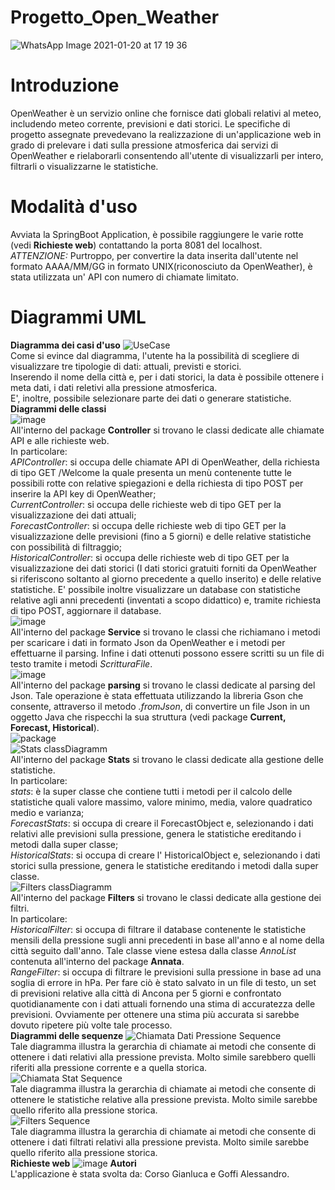 # Progetto_Open_Weather
![WhatsApp Image 2021-01-20 at 17 19 36](https://user-images.githubusercontent.com/75131126/105203795-cd494680-5b43-11eb-8246-2640be8a7c72.jpeg)
# Introduzione
OpenWeather è un servizio online che fornisce dati globali relativi al meteo, includendo meteo corrente, previsioni e dati storici.
Le specifiche di progetto assegnate prevedevano la realizzazione di un'applicazione web in grado di prelevare i dati sulla pressione atmosferica dai servizi di OpenWeather e rielaborarli consentendo all'utente di visualizzarli per intero,  filtrarli o visualizzarne le statistiche.
# Modalità d'uso
Avviata la SpringBoot Application, è possibile raggiungere le varie rotte (vedi <b>Richieste web</b>) contattando la porta 8081 del localhost.<br>
<i>ATTENZIONE:</i> Purtroppo, per convertire la data inserita dall'utente nel formato AAAA/MM/GG in formato UNIX(riconosciuto da OpenWeather), è stata utilizzata un' API con numero di chiamate limitato.
# Diagrammi UML
<b>Diagramma dei casi d'uso</b>
![UseCase](https://user-images.githubusercontent.com/76054341/105207337-b147a400-5b47-11eb-97fb-9a3bcf883508.jpg)
<br>Come si evince dal diagramma, l'utente ha la possibilità di scegliere di visualizzare tre tipologie di dati: attuali, previsti e storici.<br>
Inserendo il nome della città e, per i dati storici, la data è possibile ottenere i meta dati, i dati reletivi alla pressione atmosferica.<br> 
E', inoltre, possibile selezionare parte dei dati o generare statistiche.<br>
<b>Diagrammi delle classi</b><br>
![image](https://user-images.githubusercontent.com/76054341/105208793-62027300-5b49-11eb-944c-ed439c71f927.png)
<br>All'interno del package <b>Controller</b> si trovano le classi dedicate alle chiamate API e alle richieste web.<br>
In particolare:<br> 
<i>APIController</i>: si occupa delle chiamate API di OpenWeather, della richiesta di tipo GET /Welcome la quale presenta un menù contenente tutte le possibili rotte con relative spiegazioni e della richiesta di tipo POST per inserire la API key di OpenWeather;<br>
<i>CurrentController</i>: si occupa delle richieste web di tipo GET per la visualizzazione dei dati attuali;<br>
<i>ForecastController</i>: si occupa delle richieste web di tipo GET per la visualizzazione delle previsioni (fino a 5 giorni) e delle relative statistiche con possibilità di filtraggio;<br>
<i>HistoricalController</i>: si occupa delle richieste web di tipo GET per la visualizzazione dei dati storici (I dati storici gratuiti forniti da OpenWeather si riferiscono soltanto al giorno precedente a quello inserito) e delle relative statistiche. E' possibile inoltre visualizzare un database con statistiche relative agli anni precedenti (inventati a scopo didattico) e, tramite richiesta di tipo POST, aggiornare il database.<br>
![image](https://user-images.githubusercontent.com/76054341/105212271-88c2a880-5b4d-11eb-95fa-b92830682fad.png)
<br>All'interno del package <b>Service</b> si trovano le classi che richiamano i metodi per scaricare i dati in formato Json da OpenWeather e i metodi per effettuarne il parsing. Infine i dati ottenuti possono essere scritti su un file di testo tramite i metodi <i>ScritturaFile</i>.<br>
![image](https://user-images.githubusercontent.com/76054341/105211971-28336b80-5b4d-11eb-86d2-90284b134d08.png)
<br>All'interno del package <b>parsing</b> si trovano le classi dedicate al parsing del Json. Tale operazione è stata effettuata utilizzando la libreria Gson che consente, attraverso il metodo <i>.fromJson</i>, di convertire un file Json in un oggetto Java che rispecchi la sua struttura (vedi package <b>Current, Forecast, Historical</b>).<br>
![package](https://user-images.githubusercontent.com/76054341/105214496-5e261f00-5b50-11eb-9e9d-f333280c3a75.png)
<br>
![Stats classDiagramm](https://user-images.githubusercontent.com/76054341/105214759-b3fac700-5b50-11eb-9b5c-a1dcfb2ca265.jpg)
<br>All'interno del package <b>Stats</b> si trovano le classi dedicate alla gestione delle statistiche.<br>
In particolare:<br>
<i>stats</i>: è la super classe che contiene tutti i metodi per il calcolo delle statistiche quali valore massimo, valore minimo, media, valore quadratico medio e varianza;<br>
<i>ForecastStats</i>: si occupa di creare il ForecastObject e, selezionando i dati relativi alle previsioni sulla pressione, genera le statistiche ereditando i metodi dalla super classe;<br>
<i>HistoricalStats</i>: si occupa di creare l' HistoricalObject e, selezionando i dati storici sulla pressione, genera le statistiche ereditando i metodi dalla super classe.<br>
![Filters classDiagramm](https://user-images.githubusercontent.com/76054341/105214815-cb39b480-5b50-11eb-9c2f-650f8e593d86.jpg)
<br>All'interno del package <b>Filters</b> si trovano le classi dedicate alla gestione dei filtri.<br>
In particolare:<br>
<i>HistoricalFilter</i>: si occupa di filtrare il database contenente le statistiche mensili della pressione sugli anni precedenti in base all'anno e al nome della città seguito dall'anno. Tale classe viene estesa dalla classe <i>AnnoList</i> contenuta all'interno del package <b>Annata</b>.<br>
<i>RangeFilter</i>: si occupa di filtrare le previsioni sulla pressione in base ad una soglia di errore in hPa. Per fare ciò è stato salvato in un file di testo, un set di previsioni relative alla città di Ancona per 5 giorni e confrontato quotidianamente con i dati attuali fornendo una stima di accuratezza delle previsioni. Ovviamente per ottenere una stima più accurata si sarebbe dovuto ripetere più volte tale processo.<br>
<b>Diagrammi delle sequenze</b>
![Chiamata Dati Pressione Sequence ](https://user-images.githubusercontent.com/76054341/105214909-e3113880-5b50-11eb-88e8-a31da930bad7.jpg)
<br>Tale diagramma illustra la gerarchia di chiamate ai metodi che consente di ottenere i dati relativi alla pressione prevista. Molto simile sarebbero quelli riferiti alla pressione corrente e a quella storica.<br>
![Chiamata Stat Sequence](https://user-images.githubusercontent.com/76054341/105214912-e3a9cf00-5b50-11eb-8744-7b5aca23e182.jpg)
<br>Tale diagramma illustra la gerarchia di chiamate ai metodi che consente di ottenere le statistiche relative alla pressione prevista. Molto simile sarebbe quello riferito  alla pressione storica.<br>
![Filters Sequence](https://user-images.githubusercontent.com/76054341/105214906-e278a200-5b50-11eb-8b8a-4b6b0bce1c13.jpg)
<br>Tale diagramma illustra la gerarchia di chiamate ai metodi che consente di ottenere i dati filtrati relativi alla pressione prevista. Molto simile sarebbe quello riferito  alla pressione storica.<br>
<b>Richieste web</b>
![image](https://user-images.githubusercontent.com/76054341/105223587-40f74d80-5b5c-11eb-8dc0-8607e12c5210.png)
<b>Autori</b><br>
L'applicazione è stata svolta da: Corso Gianluca e Goffi Alessandro.

